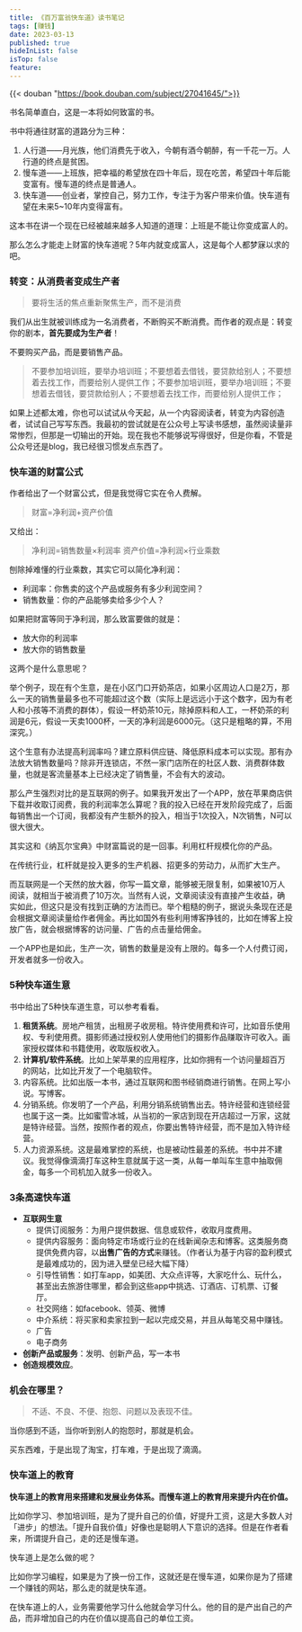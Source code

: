 ```yaml
---
title: 《百万富翁快车道》读书笔记
tags: [赚钱]
date: 2023-03-13
published: true
hideInList: false
isTop: false
feature: 
---
```


{{< douban "https://book.douban.com/subject/27041645/">}}

书名简单直白，这是一本将如何致富的书。

书中将通往财富的道路分为三种：
1. 人行道——月光族，他们消费先于收入，今朝有酒今朝醉，有一千花一万。人行道的终点是贫困。
2. 慢车道——上班族，把幸福的希望放在四十年后，现在吃苦，希望四十年后能变富有。慢车道的终点是普通人。
3. 快车道——创业者，掌控自己，努力工作，专注于为客户带来价值。快车道有望在未来5~10年内变得富有。

<!--more-->

这本书在讲一个现在已经被越来越多人知道的道理：上班是不能让你变成富人的。

那么怎么才能走上财富的快车道呢？5年内就变成富人，这是每个人都梦寐以求的吧。

### 转变：从消费者变成生产者

> 要将生活的焦点重新聚焦生产，而不是消费

我们从出生就被训练成为一名消费者，不断购买不断消费。而作者的观点是：转变你的剧本，**首先要成为生产者**！

不要购买产品，而是要销售产品。

> 不要参加培训班，要举办培训班；不要想着去借钱，要贷款给别人；不要想着去找工作，而要给别人提供工作；不要参加培训班，要举办培训班；不要想着去借钱，要贷款给别人；不要想着去找工作，而要给别人提供工作；

如果上述都太难，你也可以试试从今天起，从一个内容阅读者，转变为内容创造者，试试自己写写东西。我最初的尝试就是在公众号上写读书感想，虽然阅读量非常惨烈，但那是一切输出的开始。现在我也不能够说写得很好，但是你看，不管是公众号还是blog，我已经很习惯发点东西了。

### 快车道的财富公式

作者给出了一个财富公式，但是我觉得它实在令人费解。

> 财富=净利润+资产价值

又给出：
> 净利润=销售数量×利润率
> 资产价值=净利润×行业乘数

刨除掉难懂的行业乘数，其实它可以简化净利润：
- 利润率：你售卖的这个产品或服务有多少利润空间？
- 销售数量：你的产品能够卖给多少个人？

如果把财富等同于净利润，那么致富要做的就是：
- 放大你的利润率
- 放大你的销售数量

这两个是什么意思呢？

举个例子，现在有个生意，是在小区门口开奶茶店，如果小区周边人口是2万，那么一天的销售量最多也不可能超过这个数（实际上是远远小于这个数字，因为有老人和小孩等不消费的群体），假设一杯奶茶10元，除掉原料和人工，一杯奶茶的利润是6元，假设一天卖1000杯，一天的净利润是6000元。（这只是粗略的算，不用深究。）

这个生意有办法提高利润率吗？建立原料供应链、降低原料成本可以实现。那有办法放大销售数量吗？除非开连锁店，不然一家门店所在的社区人数、消费群体数量，也就是客流量基本上已经决定了销售量，不会有大的波动。

那么产生强烈对比的是互联网的例子。如果我开发出了一个APP，放在苹果商店供下载并收取订阅费，我的利润率怎么算呢？我的投入已经在开发阶段完成了，后面每销售出一个订阅，我都没有产生额外的投入，相当于1次投入，N次销售，N可以很大很大。

其实这和《纳瓦尔宝典》中财富篇说的是一回事。利用杠杆规模化你的产品。

在传统行业，杠杆就是投入更多的生产机器、招更多的劳动力，从而扩大生产。

而互联网是一个天然的放大器，你写一篇文章，能够被无限复制，如果被10万人阅读，就相当于被消费了10万次。当然有人说，文章阅读没有直接产生收益，确实如此，但这只是没有找到正确的方法而已。举个粗糙的例子，据说头条现在还是会根据文章阅读量给作者佣金。再比如国外有些利用博客挣钱的，比如在博客上投放广告，就会根据博客的访问量、广告的点击量给佣金。

一个APP也是如此，生产一次，销售的数量是没有上限的。每多一个人付费订阅，开发者就多一份收入。

### 5种快车道生意

书中给出了5种快车道生意，可以参考看看。

1. **租赁系统**。房地产租赁，出租房子收房租。特许使用费和许可，比如音乐使用权、专利使用费。摄影师通过授权别人使用他们的摄影作品赚取许可收入。画家授权媒体和书籍使用，收取版权收入。
2. **计算机/软件系统**。比如上架苹果的应用程序，比如你拥有一个访问量超百万的网站，比如比开发了一个电脑软件。
3. 内容系统。比如出版一本书，通过互联网和图书经销商进行销售。在网上写小说。写博客。
4. 分销系统。你发明了一个产品，利用分销系统销售出去。特许经营和连锁经营也属于这一类。比如蜜雪冰城，从当初的一家店到现在开店超过一万家，这就是特许经营。当然，按照作者的观点，你要出售特许经营，而不是加入特许经营。
5. 人力资源系统。这是最难掌控的系统，也是被动性最差的系统。书中并不建议。我觉得像滴滴打车这种生意就属于这一类，从每一单叫车生意中抽取佣金，每多一个司机加入就多一份收入。

### 3条高速快车道

- **互联网生意**
	- 提供订阅服务：为用户提供数据、信息或软件，收取月度费用。
	- 提供内容服务：面向特定市场或行业的在线新闻杂志和博客。这类服务商提供免费内容，以**出售广告的方式**来赚钱。（作者认为基于内容的盈利模式是最难成功的，因为进入壁垒已经大幅下降）
	- 引导性销售：如打车app，如美团、大众点评等，大家吃什么、玩什么，甚至出去旅游住哪里，都会到这些app中挑选、订酒店、订机票、订餐厅。
	- 社交网络：如facebook、领英、微博
	- 中介系统：将买家和卖家拉到一起以完成交易，并且从每笔交易中赚钱。
	- 广告
	- 电子商务
- **创新产品或服务**：发明、创新产品，写一本书
- **创造规模效应**。

### 机会在哪里？

> 不适、不良、不便、抱怨、问题以及表现不佳。

当你感到不适，当你听到别人的抱怨时，那就是机会。

买东西难，于是出现了淘宝，打车难，于是出现了滴滴。

### 快车道上的教育

**快车道上的教育用来搭建和发展业务体系。而慢车道上的教育用来提升内在价值。**

比如你学习、参加培训班，是为了提升自己的价值，好提升工资，这是大多数人对「进步」的想法。「提升自我价值」好像也是聪明人下意识的选择。但是在作者看来，所谓提升自己，走的还是慢车道。

快车道上是怎么做的呢？

比如你学习编程，如果是为了换一份工作，这就还是在慢车道，如果你是为了搭建一个赚钱的网站，那么走的就是快车道。

在快车道上的人，业务需要他学习什么他就会学习什么。他的目的是产出自己的产品，而非增加自己的内在价值以提高自己的单位工资。